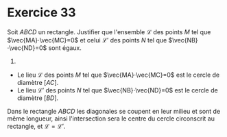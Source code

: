 
# Exercice 33

Soit $ABCD$ un rectangle.
Justifier que l'ensemble $\mathcal L$ des points $M$ tel que $\vec{MA}⋅\vec{MC}=0$ et celui $\mathcal L'$ des points $N$ tel que $\vec{NB}⋅\vec{ND}=0$ sont égaux.

1.

* Le lieu $\mathcal L$ des points $M$ tel que $\vec{MA}⋅\vec{MC}=0$ est le cercle de diamètre $[AC]$.
* Le lieu $\mathcal L'$ des points $N$ tel que $\vec{NB}⋅\vec{ND}=0$ est le cercle de diamètre $[BD]$.

Dans le rectangle $ABCD$ les diagonales se coupent en leur milieu et sont de même longueur, ainsi l'intersection sera le centre du cercle circonscrit au rectangle, et $\mathcal L = \mathcal L'$.
